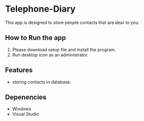 # Telephone-Diary

This app is designed to store people contacts that are dear to you.

## How to Run the app

1. Please download setup file and install the program.
2. Run desktop icon as an administrator.

## Features

- storing contacts in database.

## Depenencies

- Windows
- Visual Studio
